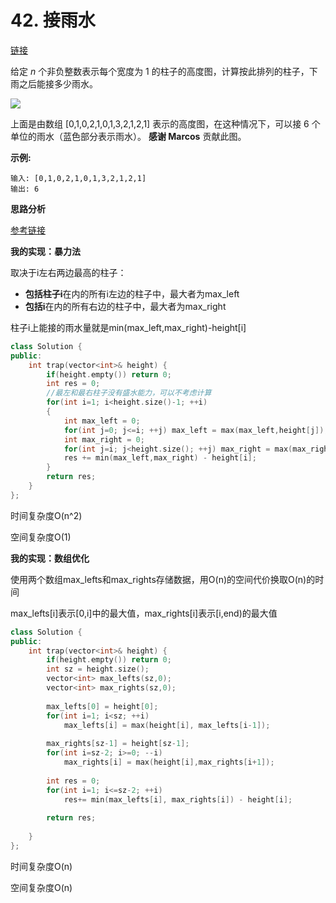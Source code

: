 # 42. 接雨水

[链接](https://leetcode-cn.com/problems/trapping-rain-water/description/)

给定 *n* 个非负整数表示每个宽度为 1 的柱子的高度图，计算按此排列的柱子，下雨之后能接多少雨水。

![](https://leetcode-cn.com/static/images/problemset/rainwatertrap.png)

上面是由数组 [0,1,0,2,1,0,1,3,2,1,2,1] 表示的高度图，在这种情况下，可以接 6 个单位的雨水（蓝色部分表示雨水）。 **感谢 Marcos** 贡献此图。

**示例:**

```
输入: [0,1,0,2,1,0,1,3,2,1,2,1]
输出: 6
```

**思路分析**

[参考链接](https://github.com/arkingc/leetcode/tree/master/42.Trapping%20Rain%20Water)

**我的实现：暴力法**

取决于i左右两边最高的柱子： 

- **包括柱子i**在内的所有i左边的柱子中，最大者为max_left 
- **包括i**在内的所有右边的柱子中，最大者为max_right 

柱子i上能接的雨水量就是min(max_left,max_right)-height[i] 

```c++
class Solution {
public:
    int trap(vector<int>& height) {
        if(height.empty()) return 0;
        int res = 0;
        //最左和最右柱子没有盛水能力，可以不考虑计算
        for(int i=1; i<height.size()-1; ++i)
        {
            int max_left = 0;
            for(int j=0; j<=i; ++j) max_left = max(max_left,height[j]);
            int max_right = 0;
            for(int j=i; j<height.size(); ++j) max_right = max(max_right,height[j]);
            res += min(max_left,max_right) - height[i];
        }
        return res;
    }
};
```

时间复杂度O(n^2)

空间复杂度O(1)

**我的实现：数组优化**

使用两个数组max_lefts和max_rights存储数据，用O(n)的空间代价换取O(n)的时间

max_lefts[i]表示[0,i]中的最大值，max_rights[i]表示[i,end)的最大值

```c++
class Solution {
public:
    int trap(vector<int>& height) {
        if(height.empty()) return 0;
        int sz = height.size();
        vector<int> max_lefts(sz,0);
        vector<int> max_rights(sz,0);
        
        max_lefts[0] = height[0];
        for(int i=1; i<sz; ++i)
            max_lefts[i] = max(height[i], max_lefts[i-1]);
        
        max_rights[sz-1] = height[sz-1];
        for(int i=sz-2; i>=0; --i)
            max_rights[i] = max(height[i],max_rights[i+1]);
        
        int res = 0;
        for(int i=1; i<=sz-2; ++i)
            res+= min(max_lefts[i], max_rights[i]) - height[i];
        
        return res;
            
    }
};
```

时间复杂度O(n)

空间复杂度O(n)

